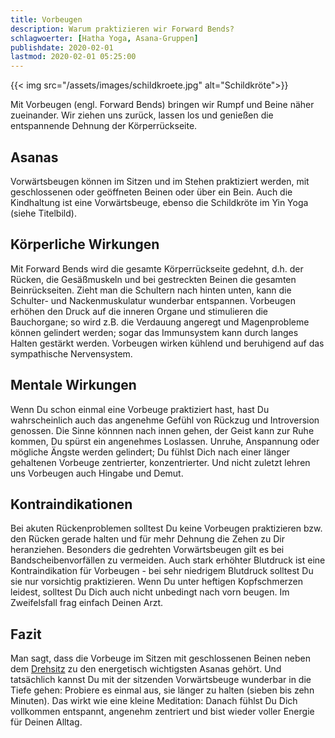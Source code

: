 ```yaml
---
title: Vorbeugen
description: Warum praktizieren wir Forward Bends?
schlagwoerter: [Hatha Yoga, Asana-Gruppen]
publishdate: 2020-02-01
lastmod: 2020-02-01 05:25:00
---
```


{{< img src="/assets/images/schildkroete.jpg" alt="Schildkröte">}}

Mit Vorbeugen (engl. Forward Bends) bringen wir Rumpf und Beine näher zueinander. Wir ziehen uns zurück, lassen los und genießen die entspannende Dehnung der Körperrückseite.

## Asanas

Vorwärtsbeugen können im Sitzen und im Stehen praktiziert werden, mit geschlossenen oder geöffneten Beinen oder über ein Bein. Auch die Kindhaltung ist eine Vorwärtsbeuge, ebenso die Schildkröte im Yin Yoga (siehe Titelbild).

## Körperliche Wirkungen

Mit Forward Bends wird die gesamte Körperrückseite gedehnt, d.h. der Rücken, die Gesäßmuskeln und bei gestreckten Beinen die gesamten Beinrückseiten. Zieht man die Schultern nach hinten unten, kann    die Schulter- und Nackenmuskulatur wunderbar entspannen. Vorbeugen erhöhen den Druck auf die inneren Organe und stimulieren die Bauchorgane; so wird z.B. die Verdauung angeregt und Magenprobleme können gelindert werden; sogar das Immunsystem kann durch langes Halten gestärkt werden. Vorbeugen wirken kühlend und beruhigend auf das sympathische Nervensystem.

## Mentale Wirkungen

Wenn Du schon einmal eine Vorbeuge praktiziert hast, hast Du wahrscheinlich auch das angenehme Gefühl von Rückzug und Introversion genossen. Die Sinne könnnen nach innen gehen, der Geist kann zur Ruhe kommen, Du spürst ein angenehmes Loslassen. Unruhe, Anspannung oder mögliche Ängste werden gelindert; Du fühlst Dich nach einer länger gehaltenen Vorbeuge zentrierter, konzentrierter. Und nicht zuletzt lehren uns Vorbeugen auch Hingabe und Demut.

## Kontraindikationen

Bei akuten Rückenproblemen solltest Du keine Vorbeugen praktizieren bzw. den Rücken gerade halten und für mehr Dehnung die Zehen zu Dir heranziehen. Besonders die gedrehten Vorwärtsbeugen gilt es bei Bandscheibenvorfällen zu vermeiden. Auch stark erhöhter Blutdruck ist eine Kontraindikation für Vorbeugen - bei sehr niedrigem Blutdruck solltest Du sie nur vorsichtig praktizieren. Wenn Du unter heftigen Kopfschmerzen leidest, solltest Du Dich auch nicht unbedingt nach vorn beugen. Im Zweifelsfall frag einfach Deinen Arzt.

## Fazit

Man sagt, dass die Vorbeuge im Sitzen mit geschlossenen Beinen neben dem [Drehsitz][1] zu den energetisch wichtigsten Asanas gehört. Und tatsächlich kannst Du mit der sitzenden Vorwärtsbeuge wunderbar in die Tiefe gehen: Probiere es einmal aus, sie länger zu halten (sieben bis zehn Minuten). Das wirkt wie eine kleine Meditation: Danach fühlst Du Dich vollkommen entspannt, angenehm zentriert und bist wieder voller Energie für Deinen Alltag.

[1]: /artikel/2020/drehhaltungen/